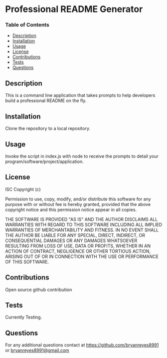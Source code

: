 # Professional README Generator

### Table of Contents
* [Description](#description) 
* [Installation](#installation)
* [Usage](#usage)
* [License](#license)
* [Contributions](#contributions)
* [Tests](#tests)
* [Questions](#questions) 

## Description
This is a command line application that takes prompts to help developers build a professional README on the fly.

## Installation
Clone the repository to a local repository.

## Usage
Invoke the script in index.js with node to receive the prompts to detail your program/software/project/application.
## License
ISC
Copyright (c)

Permission to use, copy, modify, and/or distribute this software for any
purpose with or without fee is hereby granted, provided that the above
copyright notice and this permission notice appear in all copies.

THE SOFTWARE IS PROVIDED "AS IS" AND THE AUTHOR DISCLAIMS ALL WARRANTIES WITH
REGARD TO THIS SOFTWARE INCLUDING ALL IMPLIED WARRANTIES OF MERCHANTABILITY AND
FITNESS. IN NO EVENT SHALL THE AUTHOR BE LIABLE FOR ANY SPECIAL, DIRECT,
INDIRECT, OR CONSEQUENTIAL DAMAGES OR ANY DAMAGES WHATSOEVER RESULTING FROM
LOSS OF USE, DATA OR PROFITS, WHETHER IN AN ACTION OF CONTRACT, NEGLIGENCE OR
OTHER TORTIOUS ACTION, ARISING OUT OF OR IN CONNECTION WITH THE USE OR
PERFORMANCE OF THIS SOFTWARE.

## Contributions
Open source github contribution

## Tests
Currently Testing.

## Questions
For any additional questions contact at https://github.com/bryanreyes8991 or bryanreyes8991@gmail.com